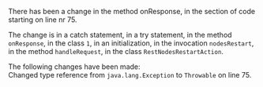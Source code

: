 There has been a change in the method onResponse, in the section of code starting on line nr 75.
  
The change is in a catch statement, in a try statement, in the method ```onResponse```, in the class ```1```, in an initialization, in the invocation ```nodesRestart```, in the method ```handleRequest```, in the class ```RestNodesRestartAction```.
  
The following changes have been made:  
Changed type reference from ```java.lang.Exception``` to ```Throwable``` on line 75.  
